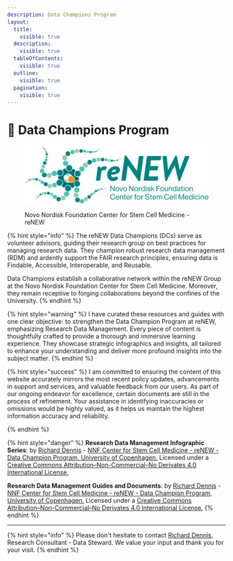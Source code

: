 ```yaml
---
description: Data Champions Program
layout:
  title:
    visible: true
  description:
    visible: true
  tableOfContents:
    visible: true
  outline:
    visible: true
  pagination:
    visible: true
---
```


# 🔴 Data Champions Program

<div data-full-width="true">

<figure><img src=".gitbook/assets/ReNEW_Logo_Tagline_FullColour_2022.png" alt=""><figcaption><p>Novo Nordisk Foundation Center for Stem Cell Medicine - reNEW</p></figcaption></figure>

</div>



{% hint style="info" %}
The reNEW Data Champions (DCs) serve as volunteer advisors, guiding their research group on best practices for managing research data. They champion robust research data management (RDM) and ardently support the FAIR research principles, ensuring data is Findable, Accessible, Interoperable, and Reusable.

Data Champions establish a collaborative network within the reNEW Group at the Novo Nordisk Foundation Center for Stem Cell Medicine. Moreover, they remain receptive to forging collaborations beyond the confines of the University.
{% endhint %}

{% hint style="warning" %}
I have curated these resources and guides with one clear objective: to strengthen the Data Champion Program at reNEW, emphasizing Research Data Management. Every piece of content is thoughtfully crafted to provide a thorough and immersive learning experience. They showcase strategic infographics and insights, all tailored to enhance your understanding and deliver more profound insights into the subject matter.
{% endhint %}

{% hint style="success" %}
I am committed to ensuring the content of this website accurately mirrors the most recent policy updates, advancements in support and services, and valuable feedback from our users. As part of our ongoing endeavor for excellence, certain documents are still in the process of refinement. Your assistance in identifying inaccuracies or omissions would be highly valued, as it helps us maintain the highest information accuracy and reliability.


{% endhint %}

{% hint style="danger" %}
**Research Data Management Infographic Series**: by [Richard Dennis](mailto:richard.dennis@sund.ku.dk) - [NNF Center for Stem Cell Medicine - reNEW - Data Champion Program, University of Copenhagen.](https://renew.ku.dk/) Licensed under a [Creative Commons Attribution–Non-Commercial–No Derivates 4.0 International License.](https://creativecommons.org/licenses/by-nc-nd/4.0/)

**Research Data Management Guides and Documents**: by [Richard Dennis](mailto:richard.dennis@sund.ku.dk) - [NNF Center for Stem Cell Medicine - reNEW - Data Champion Program, University of Copenhagen.](https://renew.ku.dk/) Licensed under a [Creative Commons Attribution–Non-Commercial–No Derivates 4.0 International License.](https://creativecommons.org/licenses/by-nc-nd/4.0/)
{% endhint %}

***

{% hint style="info" %}
Please don't hesitate to contact [Richard Dennis](mailto:richard.dennis@sund.ku.dk), Research Consultant - Data Steward. We value your input and thank you for your visit.
{% endhint %}
